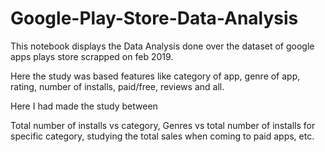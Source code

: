 # Google-Play-Store-Data-Analysis
This notebook displays the Data Analysis done over the dataset of google apps plays store scrapped on feb 2019.

Here the study was based features like category of app, genre of app, rating, number of installs, paid/free, reviews and all.

Here I had made the study between 

Total number of installs vs category, Genres vs total number of installs for specific category, studying the total sales when coming to paid apps, etc.


